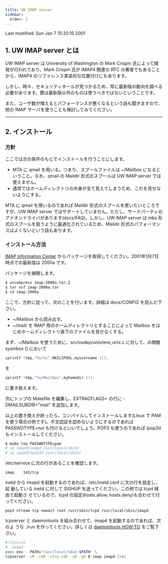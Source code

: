 ```yaml
---
title: UW IMAP server
sidebar:
  order: 2
---
```


Last modified: Sun Jan 7 15:20:15 2001

## 1. UW IMAP server とは

UW IMAP server は University of Washington の Mark Crispin 氏によって開発が行われており、Mark Crispin 氏が IMAP4 関連の RFC の著者でもあることから、IMAP4 のリファレンス実装的な位置付けにもあります。

しかし、時々、セキュリティホールが見つかるため、常に最新版の動向を調べる必要があります。要は最新版以外のものは使うべきではないということです。

また、ユーザ数が増えるとパフォーマンスが悪くなるという話も聞きますので、他の IMAP サーバを使うことも検討してみてください。

------------------------------------------------------------------------

## 2. インストール

### 方針

ここでは次の条件のもとでインストールを行うことにします。

- MTA に qmail を用いる。つまり、スプールファイルは ~/Mailbox になるということ。なお、qmail の Maildir 形式のスプールは UW IMAP server では使えません。
- 通常ではホームディレクトリの中身が全て見えてしまうため、これを見せないようにする。

MTA に qmail を用いるのであれば Maildir 形式のスプールを使いたいところですが、UW IMAP server ではサポートしていません。ただし、サードパーティのアドオンドライバがあります(docs/FAQ)。しかし、UW IMAP server は mbx 形式のスプールを扱うように最適化されているため、Maildir 形式のパフォーマンスはよくないという話もあります。

### インストール方法

[IMAP Information Center](http://www.washington.edu/imap/) からパッケージを取得してください。2001年1月7日時点での最新版は 2000a です。

パッケージを展開します。

```sh
$ uncompress imap-2000a.tar.Z
$ tar xvf imap-2000a.tar
$ cd imap-2000a
```

ここで、方針に従って、次のことを行います。詳細は docs/CONFIG を読んだ下さい。

- ~/Mailbox から読み出す。
- ~/mail/ を IMAP 用のホームディレクトリとすることによって Mailbox をはじめホームディレクトリ直下のファイルを見せなくする。

まず、~/Mailbox を使うために、src/osdep/unix/env_unix.c に対して、の関数 sysinbox () において

```c
sprintf (tmp,"%s/%s",MAILSPOOL,myusername ());
```

を

```c
sprintf (tmp,"%s/Mailbox",myhomedir ());
```

に書き換えます。

次にトップの Makefile を編集し、EXTRACFLAGS= の行に -DMAILSUBDIR="mail" を追加します。

以上の書き換えが終ったら、コンパイルしてインストールします(Linux で PAM を使う場合の例です)。平文認証を認めないようにするのであれば PASSWDTYPE=nul も付けるといいでしょう。POP3 も使うのであれば ipop3d もインストールしてください。

```sh
$ make lnp PASSWDTYPE=pam
# cp imapd/imapd /usr/local/sbin/
# cp ipopd/ipop3d /usr/local/sbin/
```

/etc/service に次の行があることを確認します。

```
imap    143/tcp
```

inetd から imapd を起動するのであれば、/etc/inetd.conf に次の行を設定し、起
動している inetd に対して SIGHUP を送ってください。この例では tcpd 経由で起動さ
せているので、tcpd の設定(hosts.allow, hosts.deny)も合わせて行ってください。

```
pop3 stream tcp nowait root /usr/sbin/tcpd /usr/local/sbin/imapd
```

tcpserver と daemontools を組み合わせて、imapd を起動するのであれば、次のよ
うな ./run を作ってください。詳しくは [daemontools HOW-TO](../daemontools/daemontools-howto.html) をご覧下さい。

```sh
#!/bin/sh
#  imapd
exec env - PATH="/usr/local/sbin:$PATH" \
tcpserver -vR -c40 -xtcp.cdb -u0 -g0 0 imap imapd 2>&1
```
